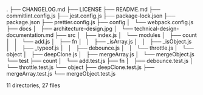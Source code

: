 .
├── CHANGELOG.md
├── LICENSE
├── README.md
├── commitlint.config.js
├── jest.config.js
├── package-lock.json
├── package.json
├── prettier.config.js
├── config
│   └── webpack.config.js
├── docs
│   ├── architecture-design.jpg
│   └── technical-design-documentation.md
├── src
│   ├── index.js
│   └── modules
│       ├── count
│       │   └── add.js
│       ├── fn
│       │   ├── _isArray.js
│       │   ├── _isObject.js
│       │   ├── _typeof.js
│       │   ├── debounce.js
│       │   └── throttle.js
│       └── object
│           ├── deepClone.js
│           ├── mergeArray.js
│           └── mergeObject.js
└── test
    ├── count
    │   └── add.test.js
    ├── fn
    │   ├── debounce.test.js
    │   └── throttle.test.js
    └── object
        ├── deepClone.test.js
        ├── mergeArray.test.js
        └── mergeObject.test.js

11 directories, 27 files
